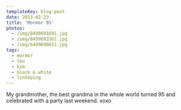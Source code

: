 ```yaml
---
templateKey: blog-post
date: 2013-02-23
title: 'Mormor 95'
photos:
  - /img/8499691691.jpg
  - /img/8499693361.jpg
  - /img/8499690011.jpg
tags:
  - mormor
  - teo
  - kim
  - black & white
  - linköping
---
```


My grandmother, the best grandma in the whole world turned 95 and celebrated with a party last weekend. xoxo
